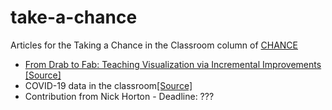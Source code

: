 # take-a-chance

Articles for the Taking a Chance in the Classroom column of [CHANCE](https://www.tandfonline.com/toc/ucha20/current)

- [From Drab to Fab: Teaching Visualization via Incremental Improvements](https://doi.org/10.1080/09332480.2020.1754074) [[Source]](https://github.com/mine-cetinkaya-rundel/take-a-chance/tree/master/2020-02-drab-to-fab)
- COVID-19 data in the classroom[[Source]](https://github.com/mine-cetinkaya-rundel/take-a-chance/tree/master/2020-07-classroom-covid19)
- Contribution from Nick Horton - Deadline: ???

